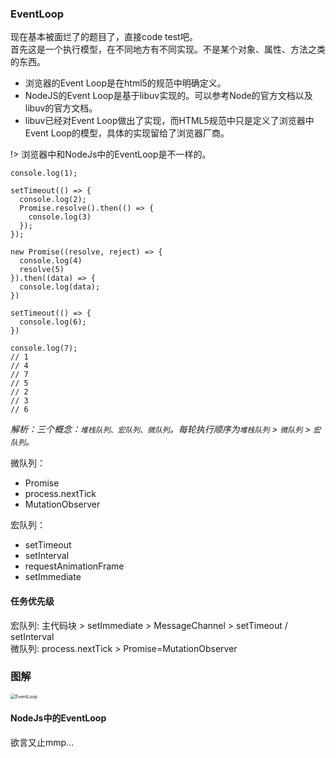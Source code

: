### EventLoop
现在基本被面烂了的题目了，直接code test吧。  
首先这是一个执行模型，在不同地方有不同实现。不是某个对象、属性、方法之类的东西。
- 浏览器的Event Loop是在html5的规范中明确定义。
- NodeJS的Event Loop是基于libuv实现的。可以参考Node的官方文档以及libuv的官方文档。
- libuv已经对Event Loop做出了实现，而HTML5规范中只是定义了浏览器中Event Loop的模型，具体的实现留给了浏览器厂商。

!> 浏览器中和NodeJs中的EventLoop是不一样的。
```
console.log(1);

setTimeout(() => {
  console.log(2);
  Promise.resolve().then(() => {
    console.log(3)
  });
});

new Promise((resolve, reject) => {
  console.log(4)
  resolve(5)
}).then((data) => {
  console.log(data);
})

setTimeout(() => {
  console.log(6);
})

console.log(7);
// 1
// 4
// 7
// 5
// 2
// 3
// 6
```
*解析：三个概念：`堆栈队列、宏队列、微队列`。每轮执行顺序为`堆栈队列` > `微队列` > `宏队列`。*

微队列：
- Promise
- process.nextTick
- MutationObserver

宏队列：
- setTimeout
- setInterval
- requestAnimationFrame
- setImmediate

#### 任务优先级
宏队列: 主代码块 > setImmediate > MessageChannel > setTimeout / setInterval  
微队列: process.nextTick > Promise=MutationObserver

###  图解

<img src="https://segmentfault.com/img/remote/1460000008589740" alt="EventLoop" style="zoom:50%;" />



#### NodeJs中的EventLoop
欲言又止mmp...